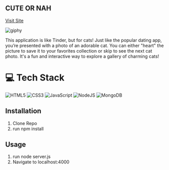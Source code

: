 ## CUTE OR NAH
<a href="" rel="https://cuteornah.onrender.com/">Visit Site</a>

![giphy](https://github.com/user-attachments/assets/6f1cd87d-7772-4a48-8002-903fe661dacd)


<p>This application is like Tinder, but for cats! Just like the popular dating app, you’re presented with a photo of an adorable cat. You can either "heart" the picture to save it to your favorites collection or skip to see the next cat photo. It's a fun and interactive way to explore a gallery of charming cats!</p>


# 💻 Tech Stack
<!-- Badges from https://github.com/Ileriayo/markdown-badges -->
![HTML5](https://img.shields.io/badge/html5-%23E34F26.svg?style=for-the-badge&logo=html5&logoColor=white)
![CSS3](https://img.shields.io/badge/css3-%231572B6.svg?style=for-the-badge&logo=css3&logoColor=white)
![JavaScript](https://img.shields.io/badge/javascript-%23323330.svg?style=for-the-badge&logo=javascript&logoColor=%23F7DF1E)
![NodeJS](https://img.shields.io/badge/node.js-6DA55F?style=for-the-badge&logo=node.js&logoColor=white)
![MongoDB](https://img.shields.io/badge/MongoDB-%234ea94b.svg?style=for-the-badge&logo=mongodb&logoColor=white)

## Installation
<ol>
  <li>Clone Repo</li>
  <li> run npm install</li>
</ol>

## Usage
<ol>
  <li>run node server.js</li>
  <li>Navigate to localhost:4000</li>
</ol>
